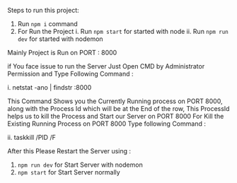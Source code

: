 Steps to run this project:

1. Run `npm i` command
2. For Run the Project
   i. Run `npm start` for started with node
   ii. Run `npm run dev` for started with nodemon

Mainly Project is Run on PORT : 8000

if You face issue to run the Server Just Open CMD by Administrator Permission and Type Following Command :

i. netstat -ano | findstr :8000

This Command Shows you the Currently Running process on PORT 8000, along with the Process Id which will be at the End of the row, This ProcessId helps us to kill the Process and Start our Server on PORT 8000
For Kill the Existing Running Process on PORT 8000 Type following Command :

ii. taskkill /PID <ProcessID> /F

After this Please Restart the Server using :

1. `npm run dev` for Start Server with nodemon
2. `npm start` for Start Server normally
